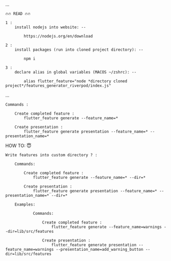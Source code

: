 ...
    
    🔥🔥 READ 🔥🔥
    
    1 : 
        install nodejs into website: --  
        
            https://nodejs.org/en/download

    2 : 
        install packages (run into cloned project directory): -- 

            npm i
    
    3 : 
        declare alias in global variables (MACOS ~/zshrc): --

            alias flutter_feature="node *directory cloned project*/features_generator_riverpod/index.js" 

...


    Commands : 

        Create completed feature : 
            flutter_feature generate --feature_name=*
        
        Create presentation : 
            flutter_feature generate presentation --feature_name=* --presentation_name=*


HOW TO: 😇

    Write features into custom directory ? : 

        Commands: 

            Create completed feature : 
                flutter_feature generate --feature_name=* --dir=*
        
            Create presentation : 
                flutter_feature generate presentation --feature_name=* --presentation_name=* --dir=*

        Examples:   

                Commands: 

                    Create completed feature : 
                        flutter_feature generate --feature_name=warnings --dir=lib/src/features
        
                    Create presentation : 
                        flutter_feature generate presentation --feature_name=warnings --presentation_name=add_warning_button --dir=lib/src/features

